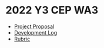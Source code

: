 # 2022 Y3 CEP WA3

- [Project Proposal](proposal.md)
- [Development Log](devlog.md)
- [Rubric](rubric.md)
